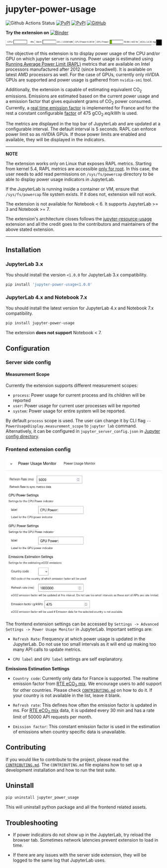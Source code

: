 # jupyter-power-usage

![Github Actions Status](https://github.com/mahendrapaipuri/jupyter-power-usage/workflows/Tests/badge.svg)
[![PyPI](https://img.shields.io/pypi/v/jupyter-power-usage)](https://pypi.python.org/pypi/jupyter-power-usage)
[![PyPI](https://img.shields.io/pypi/l/jupyter-power-usage)](https://pypi.python.org/pypi/jupyter-power-usage)
[![GitHub](https://img.shields.io/badge/issue_tracking-github-blue?logo=github)](https://github.com/jupyter-server/jupyter-resource-usage/issues)

**Try the extension on**
[![Binder](https://mybinder.org/badge_logo.svg)](https://mybinder.org/v2/gh/mahendrapaipuri/jupyter-power-usage/main)

![Screencast for power usage](https://raw.githubusercontent.com/mahendrapaipuri/jupyter-power-usage/main/doc/power-usage.gif)

The objective of this extension is to display power usage of the CPU and/or GPU on which jupyter server is running. Power usage is estimated using [Running Average Power Limit (RAPL)](https://web.eece.maine.edu/~vweaver/projects/rapl/) metrics that are available on Intel processors manufactured after 2012 (since broadwell). It is available on latest AMD processors as well. For the case of GPUs, currently only nVIDIA GPUs are supported and power usage is gathered from `nvidia-smi` tool.

Additionally, the extension is capable of estimating equivalent CO<sub>2</sub> emissions. Emissions are estimated based on the current power usage and a emission factor that gives equivalent grams of CO<sub>2</sub> power consumed. Currently, a [real time emission factor](https://www.rte-france.com/en/eco2mix/co2-emissions) is implemented for France and for the rest a constant configurable [factor](https://arxiv.org/pdf/2306.08323.pdf) of 475 gCO<sub>2</sub>.eq/kWh is used.

The metrics are displayed in the top bar of JupyterLab and are updated at a configurable interval. The default interval is 5 seconds. RAPL can enforce power limit so as nVIDIA GPUs. If those power limits are enabled and available, they will be displayed in the indicators.

---

**NOTE**

The extension works only on Linux that exposes RAPL metrics. Starting from kernel 5.4, RAPL metrics are accessible [only for root](https://git.kernel.org/pub/scm/linux/kernel/git/stable/linux.git/commit/?h=v5.4.77&id=19f6d91bdad42200aac557a683c17b1f65ee6c94). In this case, the user needs to add read permissions on `/sys/fs/powercap` directory to be able to display power usage indicators in JupyterLab.

If the JupyterLab is running inside a container or VM, ensure that `/sys/fs/powercap` file system exists. If it does not, extension will not work.

The extension is not available for Notebook < 6. It supports JupyterLab >= 3 and Notebook >= 7.

The extension's architecture closes follows the [jupyter-resource-usage](https://github.com/jupyter-server/jupyter-resource-usage) extension and all the credit goes to the contributors and maintainers of the above stated extension.

---

## Installation

### JupyterLab 3.x

You should install the version `<1.0.0` for JupyterLab 3.x compatibility.

```bash
pip install 'jupyter-power-usage<1.0.0'
```

### JupyterLab 4.x and Notebook 7.x

You should install the latest version for JupyterLab 4.x and Notebook 7.x compatibility.

```bash
pip install jupyter-power-usage
```

The extension **does not support** Notebook < 7.

## Configuration

### Server side config

#### Measurement Scope

Currently the extension supports different measurement scopes:

- `process`: Power usage for current process and its children will be reported
- `user`: Power usage for current user processes will be reported
- `system`: Power usage for entire system will be reported.

By default `process` scope is used. The user can change it by CLI flag `--PowerUsageDisplay.measurement_scope` to `jupyter lab` command. Alternatively, it can be configured in `jupyter_server_config.json` in [Jupyter config directory](https://docs.jupyter.org/en/latest/use/jupyter-directories.html#configuration-files).

### Frontend extension config

![Frontend extension settings](https://raw.githubusercontent.com/mahendrapaipuri/jupyter-power-usage/main/doc/frontend-settings.png)

The frontend extension settings can be accessed by `Settings -> Advanced Settings -> Power Usage Monitor` in JupyterLab. Important settings are:

- `Refresh Rate`: Frequency at which power usage is updated in the JupyterLab. Do not use too small intervals as it will end up making too many API calls to update metrics.

- `CPU label` and `GPU label` settings are self explanatory.

**Emissions Estimation Settings**

- `Country code`: Currently only data for France is supported. The realtime emission factor from [RTE eCO<sub>2</sub> mix](https://www.rte-france.com/en/eco2mix/co2-emissions). We encourage users to add support for other countries. Please check [`CONTRIBUTING.md`](CONTRIBUTING.md) on how to do it. If your country is not available in the list, leave it blank.

- `Refresh rate`: This defines how often the emission factor is updated in ms. For [RTE eCO<sub>2</sub> mix](https://www.rte-france.com/en/eco2mix/co2-emissions) data, it is updated every 30 min and has a rate limit of 50000 API requests per month.

- `Emission factor`: This constant emission factor is used in the estimation of emissions when country specific data is unavailable.

## Contributing

If you would like to contribute to the project, please read the [`CONTRIBUTING.md`](CONTRIBUTING.md). The `CONTRIBUTING.md` file
explains how to set up a development installation and how to run the test suite.

## Uninstall

```bash
pip uninstall jupyter_power_usage
```

This will uninstall python package and all the frontend related assets.

## Troubleshooting

- If power indicators do not show up in the JupyterLab, try reload the browser tab.
  Sometimes network latencies prevent extension to load in time.

- If there are any issues with the server side extension, they will be logged to the
  same log that JupyterLab uses.
